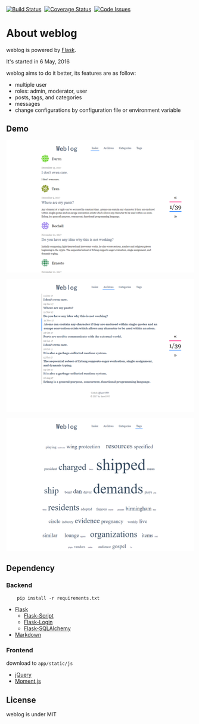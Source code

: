[![Build Status](https://travis-ci.org/linw1995/weblog.svg?branch=master)](https://travis-ci.org/linw1995/weblog)&nbsp;&nbsp;[![Coverage Status](https://coveralls.io/repos/github/linw1995/weblog/badge.svg?branch=master)](https://coveralls.io/github/linw1995/weblog?branch=master)&nbsp;&nbsp;[![Code Issues](https://www.quantifiedcode.com/api/v1/project/ec93b3f8640740878a48e07f38aa6c25/badge.svg)](https://www.quantifiedcode.com/app/project/ec93b3f8640740878a48e07f38aa6c25)
# About weblog

weblog is powered by [Flask](http://flask.pocoo.org/).

It&#39;s started in 6 May, 2016

weblog aims to do it better, its features are as follow:

- multiple user
- roles: admin, moderator, user
- posts, tags, and categories
- messages
- change configurations by configuration file or environment variable

## Demo

![](README/01.png)

![](README/02.png)

![](README/03.png)

## Dependency

### Backend

        pip install -r requirements.txt

- [Flask](https://github.com/pallets/flask)
    - [Flask-Script](https://github.com/smurfix/flask-script)
    - [Flask-Login](https://github.com/maxcountryman/flask-login)
    - [Flask-SQLAlchemy](https://github.com/mitsuhiko/flask-sqlalchemy)
- [Markdown](http://daringfireball.net/projects/markdown/)

### Frontend

download to `app/static/js`

- [jQuery](https://github.com/jquery/jquery)
- [Moment.js](https://momentjs.com/)

## License

weblog is under MIT
